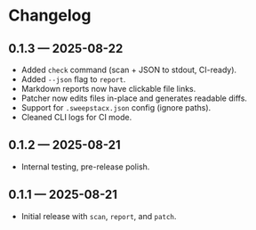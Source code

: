 # Changelog

## 0.1.3 — 2025-08-22
- Added `check` command (scan + JSON to stdout, CI-ready).
- Added `--json` flag to `report`.
- Markdown reports now have clickable file links.
- Patcher now edits files in-place and generates readable diffs.
- Support for `.sweepstacx.json` config (ignore paths).
- Cleaned CLI logs for CI mode.

## 0.1.2 — 2025-08-21
- Internal testing, pre-release polish.

## 0.1.1 — 2025-08-21
- Initial release with `scan`, `report`, and `patch`.
